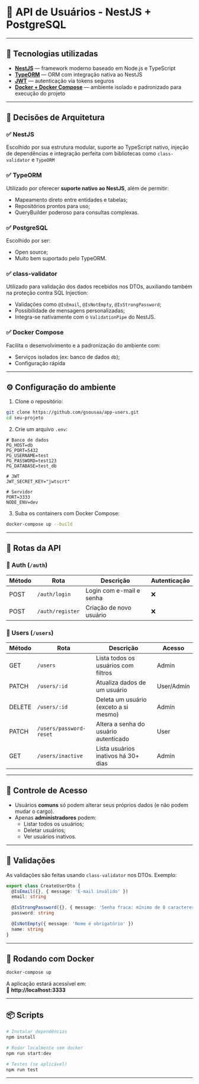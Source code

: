 # 🧠 API de Usuários - NestJS + PostgreSQL

---

## 🚀 Tecnologias utilizadas

- **[NestJS](https://nestjs.com/)** — framework moderno baseado em Node.js e TypeScript
- **[TypeORM](https://typeorm.io/)** — ORM com integração nativa ao NestJS
- **[JWT](https://jwt.io/)** — autenticação via tokens seguros
- **[Docker + Docker Compose](https://docs.docker.com/compose/)** — ambiente isolado e padronizado para execução do projeto

---

## 🧠 Decisões de Arquitetura

### ✅ NestJS
Escolhido por sua estrutura modular, suporte ao TypeScript nativo, injeção de dependências e integração perfeita com bibliotecas como `class-validator` e `TypeORM`

### ✅ TypeORM
Utilizado por oferecer **suporte nativo ao NestJS**, além de permitir:
- Mapeamento direto entre entidades e tabelas;
- Repositórios prontos para uso;
- QueryBuilder poderoso para consultas complexas.

### ✅ PostgreSQL
Escolhido por ser:
- Open source;
- Muito bem suportado pelo TypeORM.

### ✅ class-validator
Utilizado para validação dos dados recebidos nos DTOs, auxiliando também na proteção contra SQL Injection:
- Validações como `@IsEmail`, `@IsNotEmpty`, `@IsStrongPassword`;
- Possibilidade de mensagens personalizadas;
- Integra-se nativamente com o `ValidationPipe` do NestJS.

### ✅ Docker Compose
Facilita o desenvolvimento e a padronização do ambiente com:
- Serviços isolados (ex: banco de dados `db`);
- Configuração rápida

---

## ⚙️ Configuração do ambiente

1. Clone o repositório:

```bash
git clone https://github.com/gsousaa/app-users.git
cd seu-projeto
```

2. Crie um arquivo `.env`:

```env.example
# Banco de dados
PG_HOST=db
PG_PORT=5432
PG_USERNAME=test
PG_PASSWORD=test123
PG_DATABASE=test_db

# JWT
JWT_SECRET_KEY="jwtscrt"

# Servidor
PORT=3333
NODE_ENV=dev
```

3. Suba os containers com Docker Compose:

```bash
docker-compose up --build
```

---

## 📡 Rotas da API

### 🔐 Auth (`/auth`)

| Método | Rota             | Descrição                         | Autenticação |
|--------|------------------|------------------------------------|--------------|
| POST   | `/auth/login`    | Login com e-mail e senha           | ❌           |
| POST   | `/auth/register` | Criação de novo usuário            | ❌           |

### 👤 Users (`/users`)

| Método | Rota                         | Descrição                                    | Acesso |
|--------|------------------------------|----------------------------------------------|--------|
| GET    | `/users`                     | Lista todos os usuários com filtros          | Admin  |
| PATCH  | `/users/:id`                 | Atualiza dados de um usuário                 | User/Admin |
| DELETE | `/users/:id`                 | Deleta um usuário (exceto a si mesmo)        | Admin  |
| PATCH  | `/users/password-reset`      | Altera a senha do usuário autenticado        | User |
| GET    | `/users/inactive`            | Lista usuários inativos há 30+ dias          | Admin  |

---

## 🔐 Controle de Acesso

- Usuários **comuns** só podem alterar seus próprios dados (e não podem mudar o cargo).
- Apenas **administradores** podem:
  - Listar todos os usuários;
  - Deletar usuários;
  - Ver usuários inativos.

---

## 🧪 Validações

As validações são feitas usando `class-validator` nos DTOs. Exemplo:

```ts
export class CreateUserDto {
  @IsEmail({}, { message: 'E-mail inválido' })
  email: string

  @IsStrongPassword({}, { message: 'Senha fraca: mínimo de 8 caracteres com letras, números e símbolos' })
  password: string

  @IsNotEmpty({ message: 'Nome é obrigatório' })
  name: string
}
```

---

## 🐳 Rodando com Docker

```bash
docker-compose up
```

A aplicação estará acessível em:  
📍 **http://localhost:3333**

---

## 📦 Scripts

```bash
# Instalar dependências
npm install

# Rodar localmente sem docker
npm run start:dev

# Testes (se aplicável)
npm run test
```

---
